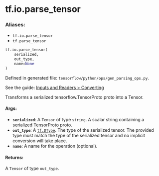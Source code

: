 <div itemscope itemtype="http://developers.google.com/ReferenceObject">
<meta itemprop="name" content="tf.io.parse_tensor" />
<meta itemprop="path" content="Stable" />
</div>

# tf.io.parse_tensor

### Aliases:

* `tf.io.parse_tensor`
* `tf.parse_tensor`

``` python
tf.io.parse_tensor(
    serialized,
    out_type,
    name=None
)
```



Defined in generated file: `tensorflow/python/ops/gen_parsing_ops.py`.

See the guide: [Inputs and Readers > Converting](../../../../api_guides/python/io_ops.md#Converting)

Transforms a serialized tensorflow.TensorProto proto into a Tensor.

#### Args:

* <b>`serialized`</b>: A `Tensor` of type `string`.
    A scalar string containing a serialized TensorProto proto.
* <b>`out_type`</b>: A <a href="../../tf/DType.md"><code>tf.DType</code></a>.
    The type of the serialized tensor.  The provided type must match the
    type of the serialized tensor and no implicit conversion will take place.
* <b>`name`</b>: A name for the operation (optional).


#### Returns:

A `Tensor` of type `out_type`.